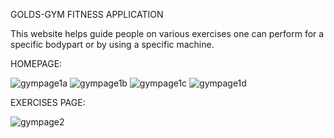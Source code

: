 GOLDS-GYM FITNESS APPLICATION

This website helps guide people on various exercises one can perform for a specific bodypart or by using a specific machine.

HOMEPAGE: 

![gympage1a](https://user-images.githubusercontent.com/73595460/229205761-8672477c-7763-488b-a524-102b635d94c1.jpg)
![gympage1b](https://user-images.githubusercontent.com/73595460/229205763-5366b6fb-2c3d-4b32-8b4f-64e753945b72.jpg)
![gympage1c](https://user-images.githubusercontent.com/73595460/229205746-64cba376-c7e9-4151-b172-9b75298fed27.jpg)
![gympage1d](https://user-images.githubusercontent.com/73595460/229205756-d1855e88-71d2-4678-bb84-2b1acd7782a6.jpg)

EXERCISES PAGE:

![gympage2](https://user-images.githubusercontent.com/73595460/229205758-c36a191d-cdfe-4a72-80e7-aa1d31e2f510.jpg)
